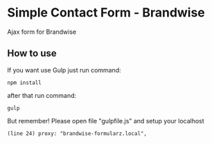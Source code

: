 # Simple Contact Form - Brandwise
Ajax form for Brandwise

## How to use
If you want use Gulp just run command:
```
npm install
```

after that run command:
```
gulp
```

But remember! Please open file "gulpfile.js" and setup your localhost
```
(line 24) proxy: "brandwise-formularz.local",
```